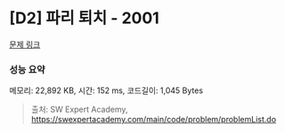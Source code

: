 # [D2] 파리 퇴치 - 2001 

[문제 링크](https://swexpertacademy.com/main/code/problem/problemDetail.do?contestProbId=AV5PzOCKAigDFAUq) 

### 성능 요약

메모리: 22,892 KB, 시간: 152 ms, 코드길이: 1,045 Bytes



> 출처: SW Expert Academy, https://swexpertacademy.com/main/code/problem/problemList.do